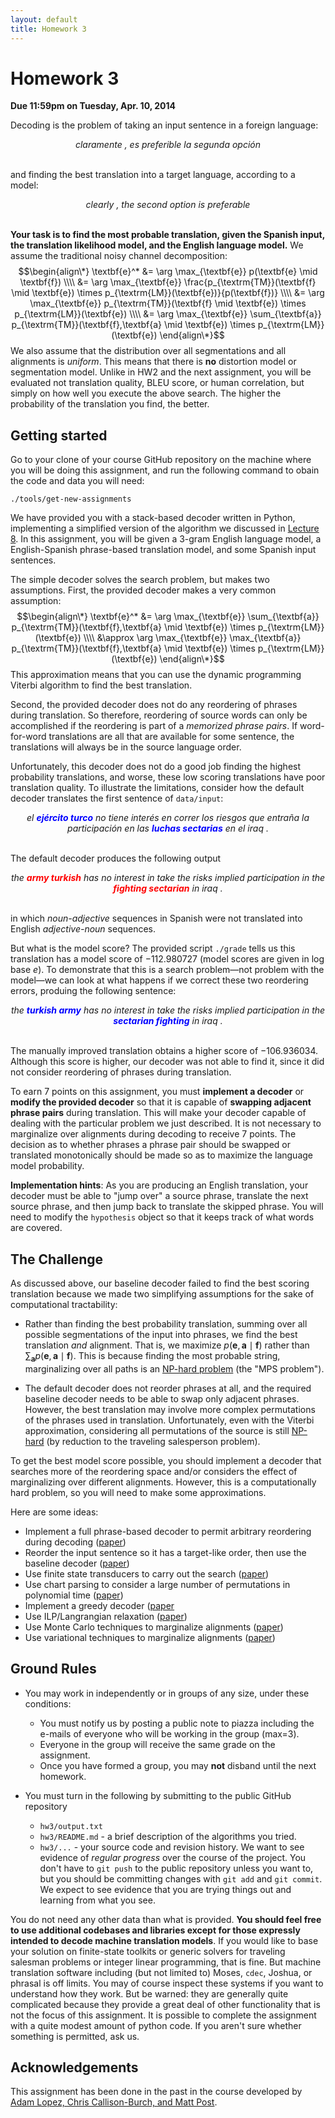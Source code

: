 ```yaml
---
layout: default
title: Homework 3
---
```

# Homework 3

**Due 11:59pm on Tuesday, Apr. 10, 2014**

Decoding is the problem of taking an input sentence in a foreign language:

<center><i>claramente , es preferible la segunda opción</i></center>
<br />

and finding the best translation into a target language, according to a model:

<center><i>clearly , the second option is preferable</i></center>
<br />

**Your task is to find the most probable translation, given the Spanish input, the translation likelihood model, and the English language model.** We assume the traditional noisy channel decomposition:
$$\begin{align\*}
\textbf{e}^* &= \arg \max_{\textbf{e}} p(\textbf{e} \mid \textbf{f}) \\\\
 &= \arg \max_{\textbf{e}} \frac{p_{\textrm{TM}}(\textbf{f} \mid \textbf{e}) \times p_{\textrm{LM}}(\textbf{e})}{p(\textbf{f})} \\\\
 &= \arg \max_{\textbf{e}} p_{\textrm{TM}}(\textbf{f} \mid \textbf{e}) \times p_{\textrm{LM}}(\textbf{e}) \\\\
 &= \arg \max_{\textbf{e}} \sum_{\textbf{a}} p_{\textrm{TM}}(\textbf{f},\textbf{a} \mid \textbf{e}) \times p_{\textrm{LM}}(\textbf{e}) \end{align\*}$$
We also assume that the distribution over all segmentations and all alignments is *uniform*. This means that there is **no** distortion model or segmentation model. Unlike in HW2 and the next assignment, you will be evaluated not translation quality, BLEU score, or human correlation, but simply on how well you execute the above search. The higher the probability of the translation you find, the better.

## Getting started

Go to your clone of your course GitHub repository on the machine where you will be doing this assignment, and run the following command to obain the code and data you will need:

    ./tools/get-new-assignments

We have provided you with a stack-based decoder written in Python, implementing a simplified version of the algorithm we discussed in [Lecture 8](slides/08.pbmt2.pdf). 
In this assignment, you will be given a 3-gram English language model, a English-Spanish phrase-based translation model, and some Spanish input sentences.

The simple decoder solves the search problem, but makes two assumptions. First, the provided decoder makes a very common assumption:
$$\begin{align\*}
\textbf{e}^* &= \arg \max_{\textbf{e}} \sum_{\textbf{a}} p_{\textrm{TM}}(\textbf{f},\textbf{a} \mid \textbf{e}) \times p_{\textrm{LM}}(\textbf{e}) \\\\
 &\approx \arg \max_{\textbf{e}} \max_{\textbf{a}} p_{\textrm{TM}}(\textbf{f},\textbf{a} \mid \textbf{e}) \times p_{\textrm{LM}}(\textbf{e}) \end{align\*}$$
This approximation means that you can use the dynamic programming Viterbi algorithm to find the best translation.

Second, the provided decoder does not do any reordering of phrases during translation. So therefore, reordering of source words can only be accomplished if the reordering is part of a *memorized phrase pairs*. If word-for-word translations are all that are available for some sentence, the translations will always be in the source language order.

Unfortunately, this decoder does not do a good job finding the highest probability translations, and worse, these low scoring translations have poor translation quality. To illustrate the limitations, consider how the default decoder translates the first sentence of `data/input`:

<center><i>el <font color="blue"><b>ejército turco</b></font> no tiene interés en correr los riesgos que entraña la participación en las <font color="blue"><b>luchas sectarias</b></font> en el iraq .</i></center>
<br />

The default decoder produces the following output

<center><i>the <font color="red"><b>army turkish</b></font> has no interest in take the risks implied participation in the <font color="red"><b>fighting sectarian</b></font> in iraq .</i></center>
<br />

in which *noun-adjective* sequences in Spanish were not translated into English *adjective-noun* sequences.

But what is the model score? The provided script `./grade` tells us this translation has a model score of $-112.980727$ (model scores are given in log base $e$). To demonstrate that this is a search problem—not problem with the model—we can look at what happens if we correct these two reordering errors, produing the following sentence:

<center><i>the <font color="blue"><b>turkish army</b></font> has no interest in take the risks implied participation in the <font color="blue"><b>sectarian fighting</b></font> in iraq .</i></center>
<br />

The manually improved translation obtains a higher score of $-106.936034$. Although this score is higher, our decoder was not able to find it, since it did not consider reordering of phrases during translation.

To earn 7 points on this assignment, you must **implement a decoder** or **modify the provided decoder** so that it is capable of **swapping adjacent phrase pairs** during translation. This will make your decoder capable of dealing with the particular problem we just described. It is not necessary to marginalize over alignments during decoding to receive 7 points. The decision as to whether phrases a phrase pair should be swapped or translated monotonically should be made so as to maximize the language model probability.

**Implementation hints**: As you are producing an English translation, your decoder must be able to "jump over" a source phrase, translate the next source phrase, and then jump back to translate the skipped phrase. You will need to modify the `hypothesis` object so that it keeps track of what words are covered.

## The Challenge

As discussed above, our baseline decoder failed to find the best scoring translation because we made two simplifying assumptions for the sake of computational tractability:

 * Rather than finding the best probability translation, summing over all possible segmentations of the input into phrases, we find the best translation *and* alignment. That is, we maximize $p(\textbf{e},\textbf{a} \mid \textbf{f})$ rather than $\sum_{\textbf{a}} p(\textbf{e},\textbf{a} \mid \textbf{f})$. This is because finding the most probable string, marginalizing over all paths is an [NP-hard problem](http://acl.ldc.upenn.edu/C/C96/C96-2215.pdf) (the "MPS problem").

 * The default decoder does not reorder phrases at all, and the required baseline decoder needs to be able to swap only adjacent phrases. However, the best translation may involve more complex permutations of the phrases used in translation. Unfortunately, even with the Viterbi approximation, considering all permutations of the source is still [NP-hard](http://www.aclweb.org/anthology-new/P/P09/P09-1038.pdf) (by reduction to the traveling salesperson problem).

To get the best model score possible, you should implement a decoder that searches more of the reordering space and/or considers the effect of marginalizing over different alignments. However, this is a computationally hard problem, so you will need to make some approximations.

Here are some ideas:

 * Implement a full phrase-based decoder to permit arbitrary reordering during decoding ([paper](http://acl.ldc.upenn.edu/N/N03/N03-1017.pdf))
 * Reorder the input sentence so it has a target-like order, then use the baseline decoder ([paper](http://acl.ldc.upenn.edu/P/P05/P05-1066.pdf))
 * Use finite state transducers to carry out the search ([paper](http://mi.eng.cam.ac.uk/~wjb31/ppubs/ttmjnle.pdf))
 * Use chart parsing to consider a large number of permutations in polynomial time ([paper](http://acl.ldc.upenn.edu/C/C04/C04-1030.pdf))
 * Implement a greedy decoder ([paper](http://www.iro.umontreal.ca/~felipe/bib2webV0.81/cv/papers/paper-tmi-2007.pdf])
 * Use ILP/Langrangian relaxation ([paper](http://aclweb.org/anthology-new/D/D11/D11-1003.pdf))
 * Use Monte Carlo techniques to marginalize alignments ([paper](http://www.springerlink.com/content/d55r04j3850h8473/))
 * Use variational techniques to marginalize alignments ([paper](http://www.cs.jhu.edu/~zfli/pubs/variational_decoding_zhifei_acl09.pdf))

## Ground Rules

 * You may work in independently or in groups of any size, under these conditions:
    * You must notify us by posting a public note to piazza including the e-mails of everyone who will be working in the group (max=3).
    * Everyone in the group will receive the same grade on the assignment.
    * Once you have formed a group, you may **not** disband until the next homework.

 * You must turn in the following by submitting to the public GitHub repository
    * `hw3/output.txt`
    * `hw3/README.md` - a brief description of the algorithms you tried.
    * `hw3/...` - your source code and revision history. We want to see evidence of *regular progress* over the course of the project. You don't have to `git push` to the public repository unless you want to, but you should be committing changes with `git add` and `git commit`. We expect to see evidence that you are trying things out and learning from what you see.

You do not need any other data than what is provided. **You should feel free to use additional codebases and libraries except for those expressly intended to decode machine translation models**. If you would like to base your solution on finite-state toolkits or generic solvers for traveling salesman problems or integer linear programming, that is fine. But machine translation software including (but not limited to) Moses, `cdec`, Joshua, or phrasal is off limits. You may of course inspect these systems if you want to understand how they work. But be warned: they are generally quite complicated because they provide a great deal of other functionality that is not the focus of this assignment. It is possible to complete the assignment with a quite modest amount of python code. If you aren't sure whether something is permitted, ask us.

## Acknowledgements

This assignment has been done in the past in the course developed by [Adam Lopez, Chris Callison-Burch, and Matt Post](http://mt-class.org/hw2.html).
